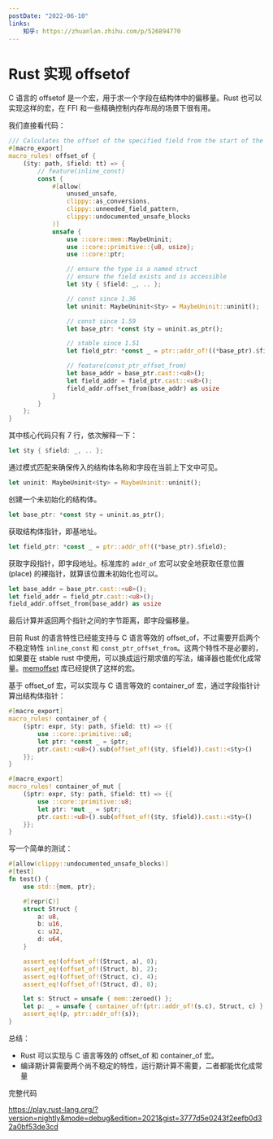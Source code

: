 ```yaml
---
postDate: "2022-06-10"
links:
    知乎: https://zhuanlan.zhihu.com/p/526894770
---
```


# Rust 实现 offsetof

C 语言的 offsetof 是一个宏，用于求一个字段在结构体中的偏移量。Rust 也可以实现这样的宏，在 FFI 和一些精确控制内存布局的场景下很有用。

我们直接看代码：

```rust
/// Calculates the offset of the specified field from the start of the named struct.
#[macro_export]
macro_rules! offset_of {
    ($ty: path, $field: tt) => {
        // feature(inline_const)
        const {
            #[allow(
                unused_unsafe,
                clippy::as_conversions,
                clippy::unneeded_field_pattern,
                clippy::undocumented_unsafe_blocks
            )]
            unsafe {
                use ::core::mem::MaybeUninit;
                use ::core::primitive::{u8, usize};
                use ::core::ptr;

                // ensure the type is a named struct
                // ensure the field exists and is accessible
                let $ty { $field: _, .. };

                // const since 1.36
                let uninit: MaybeUninit<$ty> = MaybeUninit::uninit();

                // const since 1.59
                let base_ptr: *const $ty = uninit.as_ptr();

                // stable since 1.51
                let field_ptr: *const _ = ptr::addr_of!((*base_ptr).$field);

                // feature(const_ptr_offset_from)
                let base_addr = base_ptr.cast::<u8>();
                let field_addr = field_ptr.cast::<u8>();
                field_addr.offset_from(base_addr) as usize
            }
        }
    };
}

```

其中核心代码只有 7 行，依次解释一下：

```rust
let $ty { $field: _, .. };
```

通过模式匹配来确保传入的结构体名称和字段在当前上下文中可见。

```rust
let uninit: MaybeUninit<$ty> = MaybeUninit::uninit();
```

创建一个未初始化的结构体。

```rust
let base_ptr: *const $ty = uninit.as_ptr();
```

获取结构体指针，即基地址。

```rust
let field_ptr: *const _ = ptr::addr_of!((*base_ptr).$field);
```

获取字段指针，即字段地址。标准库的 `addr_of` 宏可以安全地获取任意位置 (place) 的裸指针，就算该位置未初始化也可以。

```rust
let base_addr = base_ptr.cast::<u8>();
let field_addr = field_ptr.cast::<u8>();
field_addr.offset_from(base_addr) as usize
```

最后计算并返回两个指针之间的字节距离，即字段偏移量。

目前 Rust 的语言特性已经能支持与 C 语言等效的 offset_of，不过需要开启两个不稳定特性 `inline_const` 和 `const_ptr_offset_from`。这两个特性不是必要的，如果要在 stable rust 中使用，可以换成运行期求值的写法，编译器也能优化成常量。[memoffset](https://docs.rs/memoffset/) 库已经提供了这样的宏。

基于 offset_of 宏，可以实现与 C 语言等效的 container_of 宏，通过字段指针计算出结构体指针：

```rust
#[macro_export]
macro_rules! container_of {
    ($ptr: expr, $ty: path, $field: tt) => {{
        use ::core::primitive::u8;
        let ptr: *const _ = $ptr;
        ptr.cast::<u8>().sub(offset_of!($ty, $field)).cast::<$ty>()
    }};
}

#[macro_export]
macro_rules! container_of_mut {
    ($ptr: expr, $ty: path, $field: tt) => {{
        use ::core::primitive::u8;
        let ptr: *mut _ = $ptr;
        ptr.cast::<u8>().sub(offset_of!($ty, $field)).cast::<$ty>()
    }};
}
```

写一个简单的测试：

```rust
#[allow(clippy::undocumented_unsafe_blocks)]
#[test]
fn test() {
    use std::{mem, ptr};

    #[repr(C)]
    struct Struct {
        a: u8,
        b: u16,
        c: u32,
        d: u64,
    }

    assert_eq!(offset_of!(Struct, a), 0);
    assert_eq!(offset_of!(Struct, b), 2);
    assert_eq!(offset_of!(Struct, c), 4);
    assert_eq!(offset_of!(Struct, d), 8);

    let s: Struct = unsafe { mem::zeroed() };
    let p: _ = unsafe { container_of!(ptr::addr_of!(s.c), Struct, c) };
    assert_eq!(p, ptr::addr_of!(s));
}
```

总结：

+ Rust 可以实现与 C 语言等效的 offset_of 和 container_of 宏。
+ 编译期计算需要两个尚不稳定的特性，运行期计算不需要，二者都能优化成常量

完整代码

<https://play.rust-lang.org/?version=nightly&mode=debug&edition=2021&gist=3777d5e0243f2eefb0d32a0bf53de3cd>